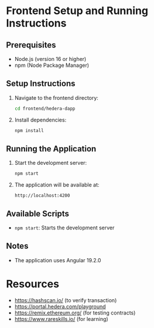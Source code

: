 # Frontend Setup and Running Instructions

## Prerequisites
- Node.js (version 16 or higher)
- npm (Node Package Manager)

## Setup Instructions

1. Navigate to the frontend directory:
   ```bash
   cd frontend/hedera-dapp
   ```

2. Install dependencies:
   ```bash
   npm install
   ```

## Running the Application

1. Start the development server:
   ```bash
   npm start
   ```

2. The application will be available at:
   ```
   http://localhost:4200
   ```

## Available Scripts

- `npm start`: Starts the development server

## Notes
- The application uses Angular 19.2.0


# Resources
- https://hashscan.io/ (to verify transaction)
- https://portal.hedera.com/playground
- https://remix.ethereum.org/ (for testing contracts)
- https://www.rareskills.io/ (for learning)
